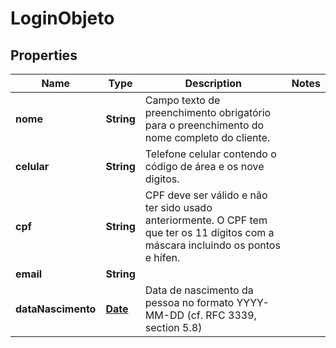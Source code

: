 

# LoginObjeto

## Properties

Name | Type | Description | Notes
------------ | ------------- | ------------- | -------------
**nome** | **String** | Campo texto de preenchimento obrigatório para o preenchimento do nome completo do cliente. | 
**celular** | **String** | Telefone celular contendo o código de área e os nove digitos. | 
**cpf** | **String** | CPF deve ser válido e não ter sido usado anteriormente. O CPF tem que ter os 11 dígitos com a máscara incluindo os pontos e hífen. | 
**email** | **String** |  | 
**dataNascimento** | [**Date**](Date.md) | Data de nascimento da pessoa no formato YYYY-MM-DD (cf. RFC 3339, section 5.8) | 




